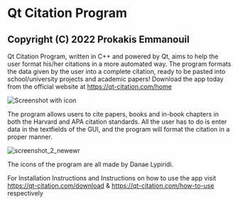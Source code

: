 # Qt Citation Program 
## Copyright (C) 2022 Prokakis Emmanouil

Qt Citation Program, written in C++ and powered by Qt, aims to help the user format his/her citations in a more automated way. The program formats the data given by the user into a complete citation, ready to be pasted into school/university projects and academic papers! Download the app today from the official website at https://qt-citation.com/home

![Screenshot with icon](https://user-images.githubusercontent.com/89413115/148078384-a11c2436-a420-43cf-b063-d4c11b55f296.png)

The program allows users to cite papers, books and in-book chapters in both the Harvard and APA citation standards. All the user has to do is enter data in the textfields of the GUI, and the program will format the citation in a proper manner.

![screenshot_2_newewr](https://user-images.githubusercontent.com/89413115/141306958-e3f844c4-9c3b-4431-87f0-e440c22b9956.png)


The icons of the program are all made by Danae Lypiridi.

For Installation Instructions and Instructions on how to use the app visit https://qt-citation.com/download & https://qt-citation.com/how-to-use respectively

